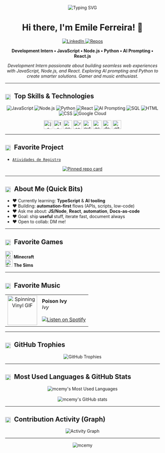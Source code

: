 <p align="center">
  <img src="https://readme-typing-svg.demolab.com?font=Fira+Code&weight=500&size=22&duration=2400&pause=500&center=true&vCenter=true&random=false&width=720&color=FFB3C1&lines=Hi%2C+I'm+Emile+Ferreira!+%F0%9F%91%8B;Web+Automation+%2B+JS%2C+Node%2C+React%2C+Python" alt="Typing SVG" />
</p>

<h1 align="center">Hi there, I'm Emile Ferreira! 👋</h1>

<p align="center">
  <!-- LinkedIn rosa pastel (na paleta) -->
  <a href="https://www.linkedin.com/in/emile-ferreira-21a776274" target="_blank">
    <img alt="LinkedIn" src="https://img.shields.io/badge/LinkedIn-FFB3C1?logo=linkedin&logoColor=2E2A25&labelColor=E8DCCF&style=for-the-badge">
  </a>
  <a href="https://github.com/mcemy?tab=repositories" target="_blank">
    <img alt="Repos" src="https://img.shields.io/badge/All%20Repos-7AA6A1?logo=github&logoColor=2E2A25&labelColor=E8DCCF&style=for-the-badge">
  </a>
</p>

<p align="center"><b>Development Intern • JavaScript • Node.js • Python • AI Prompting • React.js</b></p>
<p align="center">
  <i>
    Development Intern passionate about building seamless web experiences with JavaScript, Node.js, and React. Exploring AI prompting and Python to create smarter solutions. Gamer and music enthusiast.
  </i>
</p>

---

<h2>
  <img src="https://art.pixilart.com/sr222a79ddbdaaws3.png" width="18" height="18" style="vertical-align:middle; margin-right:6px" alt="heart icon"/>
  Top Skills & Technologies
</h2>

<p align="center">
  <img src="https://img.shields.io/badge/-JavaScript-E8DCCF?logo=javascript&logoColor=2E2A25&label=JavaScript&color=FFB3C1&style=flat" alt="JavaScript"/>
  <img src="https://img.shields.io/badge/-Node.js-E8DCCF?logo=node.js&logoColor=2E2A25&label=Node.js&color=7AA6A1&style=flat" alt="Node.js"/>
  <img src="https://img.shields.io/badge/-Python-E8DCCF?logo=python&logoColor=2E2A25&label=Python&color=C7A7CC&style=flat" alt="Python"/>
  <img src="https://img.shields.io/badge/-React-E8DCCF?logo=react&logoColor=2E2A25&label=React&color=7AA6A1&style=flat" alt="React"/>
  <img src="https://img.shields.io/badge/-AI%20Prompting-E8DCCF?logoColor=2E2A25&color=FFB3C1&style=flat" alt="AI Prompting"/>
  <img src="https://img.shields.io/badge/-SQL-E8DCCF?logo=sqlite&logoColor=2E2A25&label=SQL&color=C7A7CC&style=flat" alt="SQL"/>
  <img src="https://img.shields.io/badge/-HTML5-E8DCCF?logo=html5&logoColor=2E2A25&label=HTML5&color=FFB3C1&style=flat" alt="HTML"/>
  <img src="https://img.shields.io/badge/-CSS3-E8DCCF?logo=css3&logoColor=2E2A25&label=CSS3&color=7AA6A1&style=flat" alt="CSS"/>
  <img src="https://img.shields.io/badge/-Google%20Cloud-E8DCCF?logo=google-cloud&logoColor=2E2A25&label=Google%20Cloud&color=C7A7CC&style=flat" alt="Google Cloud"/>
</p>

<p align="center">
  <img src="https://cdn.jsdelivr.net/gh/devicons/devicon/icons/javascript/javascript-original.svg" height="28" alt="js"/>
  <img src="https://cdn.jsdelivr.net/gh/devicons/devicon/icons/typescript/typescript-original.svg" height="28" alt="ts"/>
  <img src="https://cdn.jsdelivr.net/gh/devicons/devicon/icons/nodejs/nodejs-original.svg" height="28" alt="node"/>
  <img src="https://cdn.jsdelivr.net/gh/devicons/devicon/icons/react/react-original.svg" height="28" alt="react"/>
  <img src="https://cdn.jsdelivr.net/gh/devicons/devicon/icons/python/python-original.svg" height="28" alt="python"/>
  <img src="https://cdn.jsdelivr.net/gh/devicons/devicon/icons/googlecloud/googlecloud-original.svg" height="28" alt="gcp"/>
  <img src="https://cdn.jsdelivr.net/gh/devicons/devicon/icons/docker/docker-original.svg" height="28" alt="docker"/>
  <img src="https://cdn.jsdelivr.net/gh/devicons/devicon/icons/github/github-original.svg" height="28" alt="github"/>
</p>

---

<h2>
  <img src="https://art.pixilart.com/sr222a79ddbdaaws3.png" width="18" height="18" style="vertical-align:middle; margin-right:6px" alt="heart icon"/>
  Favorite Project
</h2>

- [`Atividades de Registro`](https://github.com/mcemy/Atividades-de-Registro.git)

<p align="center">
  <a href="https://github.com/mcemy/Atividades-de-Registro">
    <img src="https://github-readme-stats.vercel.app/api/pin/?username=mcemy&repo=Atividades-de-Registro&theme=rose_pine" alt="Pinned repo card" />
  </a>
</p>

---

<h2>
  <img src="https://art.pixilart.com/sr222a79ddbdaaws3.png" width="18" height="18" style="vertical-align:middle; margin-right:6px" alt="heart icon"/>
  About Me (Quick Bits)
</h2>

- ♥ Currently learning: **TypeScript** & **AI tooling**  
- ♥ Building: **automation-first** flows (APIs, scripts, low-code)  
- ♥ Ask me about: **JS/Node**, **React**, **automation**, **Docs-as-code**  
- ♥ Goal: ship **useful** stuff, iterate fast, document always  
- ♥ Open to collab: DM me!

---

<h2>
  <img src="https://art.pixilart.com/sr222a79ddbdaaws3.png" width="18" height="18" style="vertical-align:middle; margin-right:6px" alt="heart icon"/>
  Favorite Games
</h2>

<p align="left">
  <img src="https://img.icons8.com/?size=100&id=AGd4H8W40vJ2&format=png&color=F25081" width="24" alt="Minecraft Icon (pink)"/> <b>Minecraft</b><br/>
  <img src="https://img.icons8.com/ios-filled/50/FFB3C1/the-sims.png" width="24" alt="The Sims Icon (pink)"/> <b>The Sims</b>
</p>

---

<h2>
  <img src="https://art.pixilart.com/sr222a79ddbdaaws3.png" width="18" height="18" style="vertical-align:middle; margin-right:6px" alt="heart icon"/>
  Favorite Music
</h2>

<p align="center">
  <table>
    <tr>
      <td align="center" valign="middle">
        <img src="https://media3.giphy.com/media/v1.Y2lkPTc5MGI3NjExdHN4bWM4cjl0bHJ6czV4M2FidWMwcXd2MnNseHp2NHplcWtqcXhnbCZlcD12MV9pbnRlcm5hbF9naWZfYnlfaWQmY3Q9Zw/1vLHnnIiwUN7a/giphy.gif" width="96" height="96" alt="Spinning Vinyl GIF"/>
      </td>
      <td>
        <b>Poison Ivy</b> <br/>
        <i>Ivy</i>
        <br/><br/>
        <a href="https://open.spotify.com/intl-pt/track/0A1bOmCvvxxn8oWToYzRrz?si=d5457125bc344c6d" target="_blank">
          <img src="https://img.shields.io/badge/Listen%20on-Spotify-FFB3C1?logo=spotify&logoColor=2E2A25&labelColor=E8DCCF" alt="Listen on Spotify"/>
        </a>
      </td>
    </tr>
  </table>
</p>

---

<h2>
  <img src="https://art.pixilart.com/sr222a79ddbdaaws3.png" width="18" height="18" style="vertical-align:middle; margin-right:6px" alt="heart icon"/>
  GitHub Trophies
</h2>

<p align="center">
  <img src="https://github-profile-trophy.vercel.app/?username=mcemy&theme=chalk&no-bg=true&no-frame=true&row=1&column=6" alt="GitHub Trophies"/>
</p>

---

<h2>
  <img src="https://art.pixilart.com/sr222a79ddbdaaws3.png" width="18" height="18" style="vertical-align:middle; margin-right:6px" alt="heart icon"/>
  Most Used Languages & GitHub Stats
</h2>

<p align="center">
  <img src="https://github-readme-stats.vercel.app/api/top-langs/?username=mcemy&layout=compact&langs_count=8&theme=rose_pine" alt="mcemy's Most Used Languages" />
  <br/><br/>
  <img src="https://github-readme-stats.vercel.app/api?username=mcemy&show_icons=true&theme=rose_pine" alt="mcemy's GitHub stats" />
</p>

---

<h2>
  <img src="https://art.pixilart.com/sr222a79ddbdaaws3.png" width="18" height="18" style="vertical-align:middle; margin-right:6px" alt="heart icon"/>
  Contribution Activity (Graph)
</h2>

<p align="center">
  <img src="https://github-readme-activity-graph.vercel.app/graph?username=mcemy&theme=rose-pine" alt="Activity Graph"/>
</p>

---

<p align="center">
  <img src="https://komarev.com/ghpvc/?username=mcemy&label=Profile%20views&color=7AA6A1&style=flat" alt="mcemy" />
</p>
